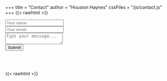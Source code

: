 +++
title = "Contact"
author = "Houston Haynes"
cssFiles = "/js/contact.js"
+++ 
{{< rawhtml >}}
<div id="container" class="ld-over">
  <div id="output"></div> 
      <form id="submitMessage" method="post" style="visibility:visible;"> 
        <div class="form-group"> 
          <input type="text" id="name" class="form-control" placeholder="Your name" required>
        </div>
        <div class="form-group">
          <input type="email" id="email" class="form-control" placeholder="Your email" required>
        </div>
        <div class="form-group">
          <textarea id="message" class="form-control" placeholder="Type your message..." required></textarea>
        </div>
        <input class="button-primary" type="submit" value="Submit">
      </form>
</div>
<div class="lds-heart centered">
  <div><img id="AzureFunctionHeartbeat" src="/img/Function Apps.svg" height="50" width="50" style="vertical-align:middle;visibility:hidden;"/></div>
</div>
{{< rawhtml >}}
